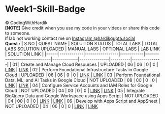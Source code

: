 # Week1-Skill-Badge
©️ CodingWithHardik<br>
**[NOTE]** Give credit when you use my code in your videos or share this code to someone.<br>
If lab not working contact me on [Instagram @hardikgupta.social](https://www.instagram.com/hardikgupta.social/)<br>
**Quest :**
| S.NO | QUEST NAME | SOLUTION STATUS | TOTAL LABS | TOTAL LABS SOLUTION UPLOADED | MANUAL LABS | OPTIONAL LABS | LAB LINK | SOLUTION LINK |
|------|------------|-----------------|------------|------------------------------|-------------|---------------|----------|---------------|
|  01  | Create and Manage Cloud Resources | UPLOADED | 06 | 06 | 0 | 0 | [LINK](https://www.cloudskillsboost.google/quests/120) | [LINK](https://github.com/CloudHustlers/Week1-Skill-Badge/tree/main/01%20_%20Create%20and%20Manage%20Cloud%20Resources)
|  02  | Perform Foundational Infrastructure Tasks in Google Cloud | UPLOADED | 06 | 06 | 0 | 0 | [LINK](https://www.cloudskillsboost.google/quests/118) | [LINK](https://github.com/CloudHustlers/Week1-Skill-Badge/tree/main/02%20_%20Perform%20Foundational%20Infrastructure%20Tasks%20in%20Google%20Cloud)
|  03  | Perform Foundational Data, ML, and AI Tasks in Google Cloud | NOT UPLOADED | 08 | 00 | 0 | 0 | [LINK](https://www.cloudskillsboost.google/quests/117) | [LINK](https://github.com/CloudHustlers/Week1-Skill-Badge/tree/main/03%20_%20Perform%20Foundational%20Data,%20ML,%20and%20AI%20Tasks%20in%20Google%20Cloud)
|  04  | Configure Service Accounts and IAM Roles for Google Cloud | NOT UPLOADED | 04 | 00 | 0 | 0 | [LINK](https://www.cloudskillsboost.google/quests/328) | [LINK](https://github.com/CloudHustlers/Week1-Skill-Badge/tree/main/04%20_%20Configure%20Service%20Accounts%20and%20IAM%20Roles%20for%20Google%20Cloud)
|  05  | Integrate BigQuery Data and Google Workspace using Apps Script | NOT UPLOADED | 04 | 00 | 0 | 0 | [LINK](https://www.cloudskillsboost.google/quests/327) | [LINK](https://github.com/CloudHustlers/Week1-Skill-Badge/tree/main/05%20_%20Integrate%20BigQuery%20Data%20and%20Google%20Workspace%20using%20Apps%20Script)
|  06  | Develop with Apps Script and AppSheet | NOT UPLOADED | 04 | 00 | 0 | 0 | [LINK](https://www.cloudskillsboost.google/quests/324) | [LINK](https://github.com/CloudHustlers/Week1-Skill-Badge/tree/main/06%20_%20Develop%20with%20Apps%20Script%20and%20AppSheet)
